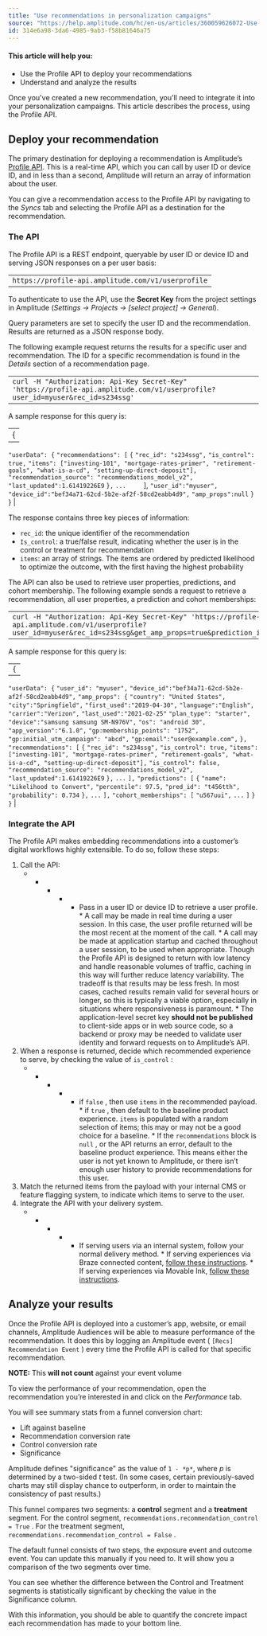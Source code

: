 ```yaml
---
title: "Use recommendations in personalization campaigns"
source: "https://help.amplitude.com/hc/en-us/articles/360059626072-Use-recommendations-in-personalization-campaigns"
id: 314e6a98-3da6-4985-9ab3-f58b81646a75
---
```


#### This article will help you:

* Use the Profile API to deploy your recommendations
* Understand and analyze the results

Once you've created a new recommendation, you'll need to integrate it into your personalization campaigns. This article describes the process, using the Profile API.

## Deploy your recommendation

The primary destination for deploying a recommendation is Amplitude’s [Profile API](https://www.docs.developers.amplitude.com/analytics/apis/user-profile-api/?h=profile+api). This is a real-time API, which you can call by user ID or device ID, and in less than a second, Amplitude will return an array of information about the user.

You can give a recommendation access to the Profile API by navigating to the *Syncs* tab and selecting the Profile API as a destination for the recommendation.

### The API

The Profile API is a REST endpoint, queryable by user ID or device ID and serving JSON responses on a per user basis:

|  |
| --- |
| `https://profile-api.amplitude.com/v1/userprofile` |

To authenticate to use the API, use the **Secret Key** from the project settings in Amplitude (*Settings → Projects → [select project] → General*).

Query parameters are set to specify the user ID and the recommendation. Results are returned as a JSON response body.

The following example request returns the results for a specific user and recommendation. The ID for a specific recommendation is found in the *Details* section of a recommendation page.

|  |
| --- |
| `curl -H "Authorization: Api-Key Secret-Key" 'https://profile-api.amplitude.com/v1/userprofile?user_id=myuser&rec_id=s234ssg'` |

A sample response for this query is:

|  |
| --- |
| {
`"userData": {`
`"recommendations":
 [` 
`{` 
`"rec_id":
 "s234ssg",` 
`"is_control":
 true,` 
`"items":
 ["investing-101", "mortgage-rates-primer", "retirement-goals",
 "what-is-a-cd", "setting-up-direct-deposit"],` 
`"recommendation_source":
 "recommendations_model_v2",` 
`"last_updated":1.61419226E9` 
`},` 
`...` 
        ],
`"user_id":"myuser",` 
`"device_id":"bef34a71-62cd-5b2e-af2f-58cd2eabb4d9",` 
`"amp_props":null`
`}`
} |

The response contains three key pieces of information:

* `rec_id`: the unique identifier of the recommendation
* `Is_control`: a true/false result, indicating whether the user is in the control or treatment for recommendation
* `items`: an array of strings. The items are ordered by predicted likelihood to optimize the outcome, with the first having the highest probability

The API can also be used to retrieve user properties, predictions, and cohort membership. The following example sends a request to retrieve a recommendation, all user properties, a prediction and cohort memberships:

|  |
| --- |
| `curl -H "Authorization: Api-Key Secret-Key" 'https://profile-api.amplitude.com/v1/userprofile?user_id=myuser&rec_id=s234ssg&get_amp_props=true&prediction_id=t456tth&get_cohorts=true'`  |

A sample response for this query is:

|  |
| --- |
| `{`
`"userData": {`
`"user_id": "myuser",` 
`"device_id":"bef34a71-62cd-5b2e-af2f-58cd2eabb4d9",` 
`"amp_props":
 {` 
`"country":
 "United States",` 
`"city":"Springfield",` 
`"first_used":"2019-04-30",` 
`"language":"English",` 
`"carrier":"Verizon",` 
`"last_used":"2021-02-25"` 
`"plan_type":
 "starter",` 
`"device":"samsung
 samsung SM-N976V",` 
`"os":
 "android 30",` 
`"app_version":"6.1.0",` 
`"gp:membership_points":
 "1752",` 
`"gp:initial_utm_campaign":
 "abcd",` 
`"gp:email":"user@example.com",` 
`},`
`"recommendations":
 [` 
`{` 
`"rec_id":
 "s234ssg",` 
`"is_control":
 true,` 
`"items":
 ["investing-101", "mortgage-rates-primer", "retirement-goals",
 "what-is-a-cd", "setting-up-direct-deposit"],` 
`"is_control":
 false,` 
`"recommendation_source":
 "recommendations_model_v2",` 
`"last_updated":1.61419226E9` 
`},` 
`...` 
`],`
`"predictions":
 [` 
`{` 
`"name":
 "Likelihood to Convert",` 
`"percentile":
 97.5,` 
`"pred_id":
 "t456tth",` 
`"probability":
 0.734` 
`},` 
`...` 
`],`
`"cohort_memberships":
 [` 
`"u567uui",` 
`...` 
`]`
`}`
`}` |

### Integrate the API

The Profile API makes embedding recommendations into a customer’s digital workflows highly extensible. To do so, follow these steps:

1. Call the API:
	* * * * * Pass in a user ID or device ID to retrieve a user profile.
					* A call may be made in real time during a user session. In this case, the user profile returned will be the most recent at the moment of the call.
					* A call may be made at application startup and cached throughout a user session, to be used when appropriate. Though the Profile API is designed to return with low latency and handle reasonable volumes of traffic, caching in this way will further reduce latency variability. The tradeoff is that results may be less fresh. In most cases, cached results remain valid for several hours or longer, so this is typically a viable option, especially in situations where responsiveness is paramount.
					* The application-level secret key **should not be published** to client-side apps or in web source code, so a backend or proxy may be needed to validate user identity and forward requests on to Amplitude’s API.
2. When a response is returned, decide which recommended experience to serve, by checking the value of `is_control` :
	* * * * * if `false` , then use `items`  in the recommended payload.
					* if `true` , then default to the baseline product experience. `items`  is populated with a random selection of items; this may or may not be a good choice for a baseline.
					* If the `recommendations`  block is `null` , or the API returns an error, default to the baseline product experience. This means either the user is not yet known to Amplitude, or there isn’t enough user history to provide recommendations for this user.
3. Match the returned items from the payload with your internal CMS or feature flagging system, to indicate which items to serve to the user.
4. Integrate the API with your delivery system.
	* * * * * If serving users via an internal system, follow your normal delivery method.
					* If serving experiences via Braze connected content, [follow these instructions](https://www.braze.com/docs/user_guide/personalization_and_dynamic_content/connected_content/making_an_api_call/#using-basic-authentication).
					* If serving experiences via Movable Ink, [follow these instructions](https://github.com/movableink/Developer-Docs).

## Analyze your results

Once the Profile API is deployed into a customer’s app, website, or email channels, Amplitude Audiences will be able to measure performance of the recommendation. It does this by logging an Amplitude event ( `[Recs] Recommendation Event` ) every time the Profile API is called for that specific recommendation.

**NOTE:** This **will not count** against your event volume

To view the performance of your recommendation, open the recommendation you’re interested in and click on the *Performance* tab.

You will see summary stats from a funnel conversion chart:

* Lift against baseline
* Recommendation conversion rate
* Control conversion rate
* Significance

Amplitude defines "significance" as the value of `1 - *p*`, where *p* is determined by a two-sided *t* test. (In some cases, certain previously-saved charts may still display chance to outperform, in order to maintain the consistency of past results.)

This funnel compares two segments: a **control** segment and a **treatment** segment. For the control segment, `recommendations.recommendation_control = True` . For the treatment segment, `recommendations.recommendation_control = False` .

The default funnel consists of two steps, the exposure event and outcome event. You can update this manually if you need to. It will show you a comparison of the two segments over time.

You can see whether the difference between the Control and Treatment segments is statistically significant by checking the value in the Significance column.

With this information, you should be able to quantify the concrete impact each recommendation has made to your bottom line.
